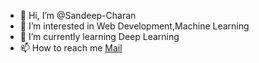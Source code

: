 - 👋 Hi, I’m @Sandeep-Charan
- 👀 I’m interested in Web Development,Machine Learning
- 🌱 I’m currently learning Deep Learning
- 📫 How to reach me [Mail](mailto:sandeepcharank@gmail.com)

<!---
Sandeep-Charan/Sandeep-Charan is a ✨ special ✨ repository because its `README.md` (this file) appears on your GitHub profile.
You can click the Preview link to take a look at your changes.
--->
